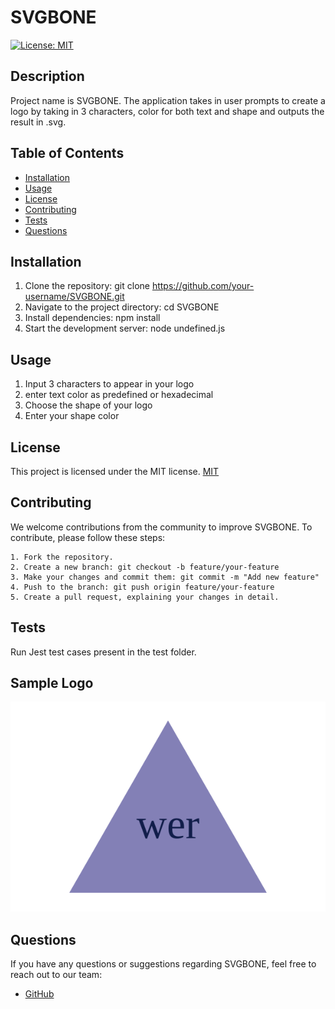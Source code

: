 # SVGBONE

[![License: MIT](https://img.shields.io/badge/License-MIT-blue.svg)](https://opensource.org/licenses/MIT)

## Description

Project name is SVGBONE. The application takes in user prompts to create a logo by taking in 3 characters, color for both text and shape and outputs the result in .svg.

## Table of Contents

- [Installation](#installation)
- [Usage](#usage)
- [License](#license)
- [Contributing](#contributing)
- [Tests](#tests)
- [Questions](#questions)

## Installation

1. Clone the repository: git clone https://github.com/your-username/SVGBONE.git
2. Navigate to the project directory: cd SVGBONE
3. Install dependencies: npm install
4. Start the development server: node undefined.js

## Usage

1.  Input 3 characters to appear in your logo
2.  enter text color as predefined or hexadecimal
3.  Choose the shape of your logo
4.  Enter your shape color

## License

This project is licensed under the MIT license.
[MIT](https://opensource.org/licenses/MIT)

## Contributing

We welcome contributions from the community to improve SVGBONE. To contribute, please follow these steps:

    1. Fork the repository.
    2. Create a new branch: git checkout -b feature/your-feature
    3. Make your changes and commit them: git commit -m "Add new feature"
    4. Push to the branch: git push origin feature/your-feature
    5. Create a pull request, explaining your changes in detail.

## Tests

Run Jest test cases present in the test folder.

## Sample Logo

![Sample SVGBone](./output/index.svg)

## Questions

If you have any questions or suggestions regarding SVGBONE, feel free to reach out to our team:

- [GitHub](https://github.com/MwangiR)
